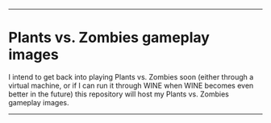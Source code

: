 
***

# Plants vs. Zombies gameplay images

I intend to get back into playing Plants vs. Zombies soon (either through a virtual machine, or if I can run it through WINE when WINE becomes even better in the future) this repository will host my Plants vs. Zombies gameplay images.

***

